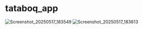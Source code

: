 # tataboq_app

![Screenshot_20250517_183549](https://github.com/user-attachments/assets/79631f58-1380-41d4-8969-7ae2333af837)
![Screenshot_20250517_183613](https://github.com/user-attachments/assets/e9555395-0216-4541-a94b-de68568ea776)
